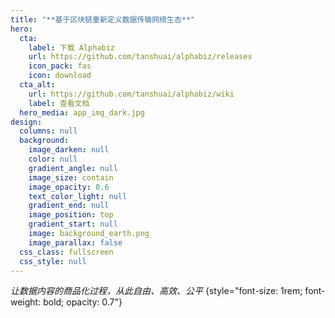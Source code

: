 ```yaml
---
title: "**基于区块链重新定义数据传输网络生态**"
hero:
  cta:
    label: 下载 Alphabiz
    url: https://github.com/tanshuai/alphabiz/releases
    icon_pack: fas
    icon: download
  cta_alt:
    url: https://github.com/tanshuai/alphabiz/wiki
    label: 查看文档
  hero_media: app_img_dark.jpg
design:
  columns: null
  background:
    image_darken: null
    color: null
    gradient_angle: null
    image_size: contain
    image_opacity: 0.6
    text_color_light: null
    gradient_end: null
    image_position: top
    gradient_start: null
    image: background_earth.png
    image_parallax: false
  css_class: fullscreen
  css_style: null
---
```

_让数据内容的商品化过程，从此自由、高效、公平_
{style="font-size: 1rem; font-weight: bold; opacity: 0.7"}